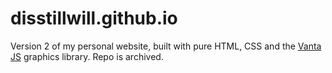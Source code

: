 # disstillwill.github.io
Version 2 of my personal website, built with pure HTML, CSS and the [Vanta JS](https://github.com/tengbao/vanta) graphics library. Repo is archived.
